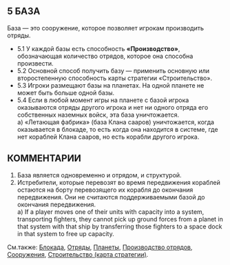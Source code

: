 5 БАЗА
---

База — это сооружение, которое позволяет игрокам производить отряды.
* 5.1 У каждой базы есть способность **«Производство»**, обозначающая количество отрядов, которое она способна произвести.
* 5.2 Основной способ получить базу — применить основную или второстепенную способность карты стратегии «Строительство».
* 5.3 Игроки размещают базы на планетах. На одной планете не может быть больше одной базы.
* 5.4 Если в любой момент игры на планете с базой игрока оказываются отряды другого игрока и нет ни одного отряда его собственных наземных войск, эта база уничтожается.  
  а) «Летающая фабрика» (база Клана сааров) уничтожается, когда оказывается в блокаде, то есть когда она находится в системе, где нет кораблей Клана сааров, но есть корабли другого игрока.

КОММЕНТАРИИ
--- 
1) База является одновременно и отрядом, и структурой.
2) Истребители, которые перевозят во время передвижения кораблей остаются на борту перевозящего их корабля до окончания передвижения. Они не считаются поддерживаемыми базой до окончания передвижения.  
   а) If a player moves one of their units with capacity into a system, transporting fighters, they cannot pick up ground forces from a planet in that system with that ship by transferring those fighters to a space dock in that system to free up capacity.

См.также: [Блокада](blockaded.md), [Отряды](units.md), [Планеты](planets.md), [Производство отрядов](producing_units.md), [Сооружения](structures.md), [Строительство (карта стратегии)](construction_sc.md).
